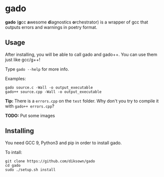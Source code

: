 # gado

**gado** (**g**cc **a**wesome **d**iagnostics **o**rchestrator) is a wrapper of gcc that outputs errors and warnings in poetry format.

## Usage

After installing, you will be able to call gado and gado++. You can use them just like gcc/g++!

Type `gado --help` for more info.

Examples:

```
gado source.c -Wall -o output_executable
gado++ source.cpp -Wall -o output_executable
```

**Tip:** There is a `errors.cpp` on the `test` folder. Why don't you try to compile it with `gado++ errors.cpp`?

**TODO:** Put some images

## Installing

You need GCC 9, Python3 and pip in order to install gado.

To intall:

```
git clone https://github.com/diksown/gado
cd gado
sudo ./setup.sh install
```

